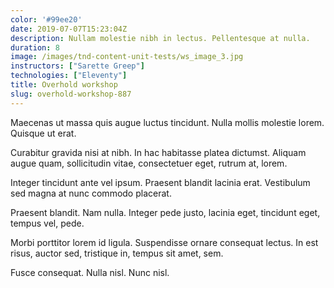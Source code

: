 ```yaml
---
color: '#99ee20'
date: 2019-07-07T15:23:04Z
description: Nullam molestie nibh in lectus. Pellentesque at nulla.
duration: 8
image: /images/tnd-content-unit-tests/ws_image_3.jpg
instructors: ["Sarette Greep"]
technologies: ["Eleventy"]
title: Overhold workshop
slug: overhold-workshop-887
---
```

Maecenas ut massa quis augue luctus tincidunt. Nulla mollis molestie lorem. Quisque ut erat.

Curabitur gravida nisi at nibh. In hac habitasse platea dictumst. Aliquam augue quam, sollicitudin vitae, consectetuer eget, rutrum at, lorem.

Integer tincidunt ante vel ipsum. Praesent blandit lacinia erat. Vestibulum sed magna at nunc commodo placerat.

Praesent blandit. Nam nulla. Integer pede justo, lacinia eget, tincidunt eget, tempus vel, pede.

Morbi porttitor lorem id ligula. Suspendisse ornare consequat lectus. In est risus, auctor sed, tristique in, tempus sit amet, sem.

Fusce consequat. Nulla nisl. Nunc nisl.
